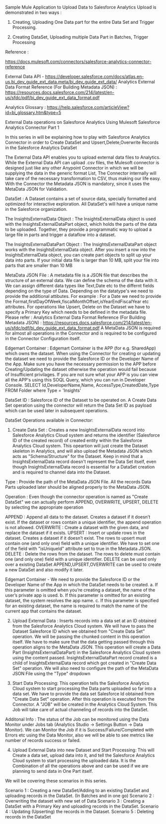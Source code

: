 Sample Mule Application to Upload Data to Salesforce Analytics
Upload is demonstrated in two ways :

1. Creating, Uploading  One Data part for the entire Data Set and Trigger Processing.

2. Creating DataSet, Uploading multiple Data Part in Batches, Trigger Processing

Reference :  

https://docs.mulesoft.com/connectors/salesforce-analytics-connector-reference

External Data API - https://developer.salesforce.com/docs/atlas.en-us.bi_dev_guide_ext_data.meta/bi_dev_guide_ext_data/
Analytics External Data Format Reference (For Building Metadata JSON) : https://resources.docs.salesforce.com/214/latest/en-us/sfdc/pdf/bi_dev_guide_ext_data_format.pdf

Analytics Glossary : https://help.salesforce.com/articleView?id=bi_glossary.htm&type=5



External Data operations on Salesforce Analytics Using Mulesoft Salesforce Analytics Connector Part 1

In this series in will be explaining how to play with Salesforce Analytics Connector in order to Create DataSet and Upsert,Delete,Overwrite Records in the Salesforce Analytics DataSet

The External Data API enables you to upload external data files to Analytics. While the External Data API can upload .csv files, the Mulesoft connector is designed just like any other Anypoint Connector in which we will be supplying the data in the generic format List<Map>, The Connector internally will take care of the necessary transformation to CSV, thus making our life easy. With the Connector the Metadata JSON is mandatory, since it uses the MetaData JSON for Validation.

DataSet : A Dataset contains a set of source data, specially formatted and optimized for interactive exploration. All DataSet's will have a unique name in the Salesforce organization.

The InsightsExternalData Object : The InsightsExternalData object is used with the InsightsExternalDataPart object, which holds the parts of the data to be uploaded. Together, they provide a programmatic way to upload a large file in parts and trigger a dataflow into a dataset.

The InsightsExternalDataPart Object : The InsightsExternalDataPart object works with the InsightsExternalData object. After you insert a row into the InsightsExternalData object, you can create part objects to split up your data into parts. If your initial data file is larger than 10 MB, split your file into parts that are smaller than 10 MB

MetaData JSON File : A metadata file is a JSON file that describes the structure of an external data. We can define the schema of the data with it. We can assign different data types like Text,Date etc to the differnt fields depending on the type of Data. Depending on the datatype's we need to provide the additional attibutes. For example : For a Date we need to provide the Format,firstDayOfWeek,fiscalMonthOffset,isYearEndFiscalYear etc attributes. For operations like Upsert, Delete on the Dataset we have to specify a Primary Key which needs to be defined in the metadata file. Please refer : Analytics External Data Format Reference (For Building Metadata JSON) : https://resources.docs.salesforce.com/214/latest/en-us/sfdc/pdf/bi_dev_guide_ext_data_format.pdf
A MetaData JSON is required for almost all operations in the Connector and is required to be configured in the Connector Configuration itself.

Edgemart Container : Edgemart Container is the APP (for e.g. SharedApp) which owns the dataset. When using the Connector for creating or updating the dataset we need to provide the Salesforce ID or the Developer Name of the App. Make sure you have the necessary permission to the APP before Creating/Updating the dataset otherwise the operation would fail because of Insufficient privilages. 
If you are not sure what your APP is you can view all the APP's using this SOQL Query, which you can run in Developer Console.
SELECT Id,DeveloperName,Name, AccessType,CreatedDate,Type FROM Folder where Type = 'Insights'

DataSet ID : Salesforce ID of the Dataset to be operated on. A Create Data Set operation using the connector will return the Data Set ID as payload which can be used later in subsequent operations.

DataSet Operations available in Connector:

1. Create Data Set : Creates a new InsightsExternalData record into Salesforce Analytics Cloud system and returns the identifier (Salesforce ID of the created record) of created entity within the Salesforce Analytics Cloud system. This opeartion will just create the Dataset skeleton in Analytics, and will also upload the Metadata JSON which acts as "Schema/Structure" for the Dataset. Keep in mind that a InsightsExternalData record doesn't represent the Data Set itself, even though InsightsExternalData record is essential for a DataSet creation and is required to channel data into the Dataset.

Type : Provide the path of the MetaData JSON File. All the records Data Parts uploaded later should be aligned properly to the MetaData JSON. 

Operation : Even though the connector operation is named as "Create DataSet" we can actually perform APPEND, OVERWRITE, UPSERT, DELETE by selecting the appropriate operation

APPEND : Append all data to the dataset. Creates a dataset if it doesn’t exist. If the dataset or rows contain a unique identifier, the append operation is not allowed.
OVERWRITE : Create a dataset with the given data, and replace the dataset if it exists.
UPSERT : Insert or update rows in the dataset. Creates a dataset if it doesn’t exist. The rows to upsert must contain one (and only one) field with a unique identifier. We have to set one of the field with "isUniqueId" attribute set to true in the Metadata JSON.
DELETE : Delete the rows from the dataset. The rows to delete must contain one (and only one) field with a unique identifier.
DELETE can be used only over a existing DataSet
APPEND,UPSERT,OVERWRITE can be used to create a new DataSet and also modify it later.

Edgemart Container - We need to provide the Salesforce ID or the Developer Name of the App in which the DataSet needs to be created. 
a. If this parameter is omitted when you’re creating a dataset, the name of the user’s private app is used.
b. If this parameter is omitted for an existing dataset, the system resolves the app name.
c. If this parameter is specified for an existing dataset, the name is required to match the name of the current app that contains the dataset.


2. Upload External Data : Inserts records into a data set at an ID obtained from the Salesforce Analytics Cloud system. We will have to pass the Dataset Salesforce ID which we obtained from "Create Data Set" operation. We will be passing the chunked content in this operation itself. We have to make sure that the data getting passed through this operation aligns to the MetaData JSON.  This operation will create a Data Part (InsightsExternalDataPart) in the Salesforce Analytics Cloud system using the content passed. InsightsExternalDataPart record created is a child of InsightsExternalData record which got created in "Create Data Set" operation. We will also need to configure the path of the MetaData JSON File using the "Type" dropdown

3. Start Data Processing: This operation tells the Salesforce Analytics Cloud system to start processing the Data parts uploaded so far into a data set. We have to provide the data set Salesforce Id obtained from "Create Data Set" operation. After this operation is executed from the Connector. A "JOB" will be created in the Analytics Cloud System. This Job will take care of actual channeling of records into the DataSet. 

Additonal Info : The status of the Job can be monitored using the Data Monitor under Jobs tab (Analytics Studio -> Settings Button -> Data Monitor). 
We can Monitor the Job if it is  Success/Failure/Completed with Errors etc using the Data Monitor, also we will be able to see metrics like number of records success or failed.

4. Upload External Data into new Dataset and Start Processing: This will Create a data set, upload data into it, and tell the Salesforce Analytics Cloud system to start processing the uploaded data. It is the Combination of all the operations above and can be used if we are planning to send data in One Part itself. 



We will be covering these scenarios in this series.

Scenario 1 : Creating a new DataSet/Adding to an existing DataSet and uploading records in the DataSet. (In Batches and in one go)
Scenario 2 : Overwriting the dataset with new set of Data
Scenario 3 : Creating a DataSet with a Primary Key and uploading records in the DataSet.
Scenario 4 : Updating (Upserting) the records in the Dataset.
Scenario 5 : Deleting records in the DataSet